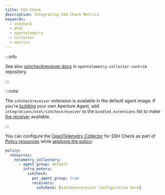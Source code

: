 ```yaml
---
title: SSH Check
description: Integrating SSH Check Metrics
keywords:
  - sshcheck
  - otel
  - opentelemetry
  - collector
  - metrics
---
```


:::info

See also [sshcheckreceiver docs][receiver] in `opentelemetry-collector-contrib`
repository.

:::

:::note

The `sshcheckreceiver` extension is available in the default agent image. If
you're [building][build] your own Aperture Agent, add
`integrations/otel/sshcheckreceiver` to the `bundled_extensions` list to make
[the receiver][receiver] available.

:::

You can configure the [OpenTelemetry Collector][opentelemetry-collector] for SSH
Check as part of [Policy resources][policy-resources] while [applying the
policy][applying-policy]:

```yaml
policy:
  resources:
    telemetry_collectors:
      - agent_group: default
        infra_meters:
          sshcheck:
            per_agent_group: true
            receivers:
              sshcheck: [sshcheckreceiver configuration here]
```

[build]: /reference/aperturectl/build/agent/agent.md
[receiver]:
  https://github.com/open-telemetry/opentelemetry-collector-contrib/tree/main/receiver/sshcheckreceiver
[opentelemetry-collector]: /reference/policies/spec.md#telemetry-collector
[applying-policy]: /applying-policies/applying-policies.md
[policy-resources]: /reference/policies/spec.md#resources
